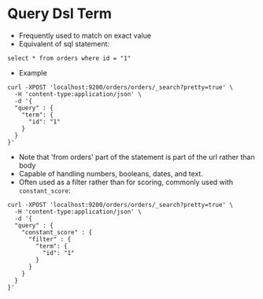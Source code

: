 # Query Dsl Term #

* Frequently used to match on exact value
* Equivalent of sql statement:
```
select * from orders where id = "1"
```
* Example
```
curl -XPOST 'localhost:9200/orders/orders/_search?pretty=true' \
  -H 'content-type:application/json' \
  -d '{
  "query" : {
    "term": {
      "id": "1"
    }
  }
}'
```
* Note that 'from orders' part of the statement is part of the url rather than body
* Capable of handling numbers, booleans, dates, and text.
* Often used as a filter rather than for scoring, commonly used with ```constant_score```:
```
curl -XPOST 'localhost:9200/orders/orders/_search?pretty=true' \
  -H 'content-type:application/json' \
  -d '{
  "query" : {
    "constant_score" : { 
      "filter" : {
        "term": {
          "id": "1"
        }
      }
    }
  }
}'
```

